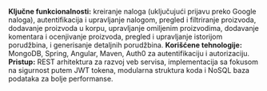 **Ključne funkcionalnosti:**
    kreiranje naloga (uključujući prijavu preko Google naloga), 
    autentifikacija i upravljanje nalogom, 
    pregled i filtriranje proizvoda, 
    dodavanje proizvoda u korpu, 
    upravljanje omiljenim proizvodima, 
    dodavanje komentara i ocenjivanje proizvoda, 
    pregled i upravljanje istorijom porudžbina, i 
    generisanje detaljnih porudžbina.
**Korišćene tehnologije:**
    MongoDB, 
    Spring, 
    Angular, 
    Maven, 
    Auth0 za autentifikaciju i autorizaciju.
**Pristup:**
    REST arhitektura za razvoj veb servisa, 
    implementacija sa fokusom na sigurnost putem JWT tokena, 
    modularna struktura koda i NoSQL baza podataka za bolje performanse.

